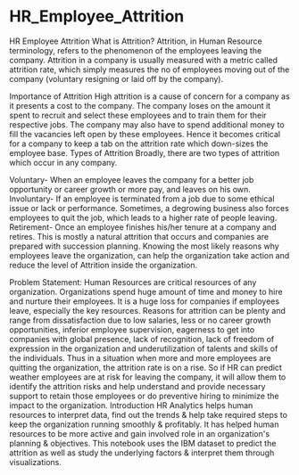 # HR_Employee_Attrition
HR Employee Attrition
What is Attrition?
Attrition, in Human Resource terminology, refers to the phenomenon of the employees leaving the company. Attrition in a company is usually measured with a metric called attrition rate, which simply measures the no of employees moving out of the company (voluntary resigning or laid off by the company).

Importance of Attrition
High attrition is a cause of concern for a company as it presents a cost to the company. The company loses on the amount it spent to recruit and select these employees and to train them for their respective jobs.
The company may also have to spend additional money to fill the vacancies left open by these employees. Hence it becomes critical for a company to keep a tab on the attrition rate which down-sizes the employee base.
Types of Attrition
Broadly, there are two types of attrition which occur in any company.

Voluntary- When an employee leaves the company for a better job opportunity or career growth or more pay, and leaves on his own.
Involuntary- If an employee is terminated from a job due to some ethical issue or lack or performance. Sometimes, a degrowing business also forces employees to quit the job, which leads to a higher rate of people leaving.
Retirement- Once an employee finishes his/her tenure at a company and retires. This is mostly a natural attrition that occurs and companies are prepared with succession planning.
Knowing the most likely reasons why employees leave the organization, can help the organization take action and reduce the level of Attrition inside the organization.

Problem Statement:
Human Resources are critical resources of any organization. Organizations spend huge amount of time and money to hire and nurture their employees. It is a huge loss for companies if employees leave, especially the key resources.
Reasons for attrition can be plenty and range from dissatisfaction due to low salaries, less or no career growth opportunities, inferior employee supervision, eagerness to get into companies with global presence, lack of recognition, lack of freedom of expression in the organization and underutilization of talents and skills of the individuals.
Thus in a situation when more and more employees are quitting the organization, the attrition rate is on a rise. So if HR can predict weather employees are at risk for leaving the company, it will allow them to identify the attrition risks and help understand and provide necessary support to retain those employees or do preventive hiring to minimize the impact to the organization.
Introduction
HR Analytics helps human resources to interpret data, find out the trends & help take required steps to keep the organization running smoothly & profitably. It has helped human resources to be more active and gain involved role in an organization's planning & objectives.
This notebook uses the IBM dataset to predict the attrition as well as study the underlying factors & interpret them through visualizations.
